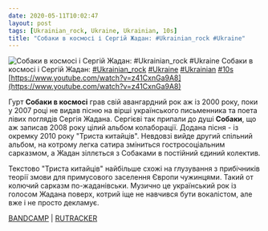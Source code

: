```yaml
---
date: 2020-05-11T10:02:47
layout: post
tags: [Ukrainian_rock, Ukraine, Ukrainian, 10s]
title: "Собаки в космосі і Сергій Жадан: #Ukrainian_rock #Ukraine"
---
```

![Собаки в космосі і Сергій Жадан: #Ukrainian_rock #Ukraine](https://i.ytimg.com/vi/z41CxnGa9A8/maxresdefault.jpg)
Собаки в космосі і Сергій Жадан: [#Ukrainian_rock](/tags/#Ukrainian_rock) [#Ukraine](/tags/#Ukraine) [#Ukrainian](/tags/#Ukrainian) [#10s](/tags/#10s) [https://www.youtube.com/watch?v=z41CxnGa9A8](https://www.youtube.com/watch?v=z41CxnGa9A8)

Гурт **Собаки в космосі** грав свій авангардний рок аж із 2000 року, поки у 2007 році не видав пісню на вірші українського письменника та поета лівих поглядів Сергія Жадана. Сергієві так припали до душі **Собаки**, що аж записав 2008 року цілий альбом колаборації. Додана пісня - із окремку 2010 року &quot;Триста китайців&quot;. Невдовзі вийде другий спільний альбом, на котрому легка сатира зміниться гостросоціальним сарказмом, а Жадан зіллється з Собаками в постійний єдиний колектив.

Текстово &quot;Триста китайців&quot; найбільше схожі на глузування з прибічників теорії змови для примусового заселення Європи чужинцями. Такий от колючий сарказм по-жаданівськи. Музично це український рок із голосом Жадана поверх, котрий іще не навчився бути вокалістом, але вже і не просто декламує.

[BANDCAMP](https://34audio.bandcamp.com/album/2012-2) \| [RUTRACKER](https://rutracker.org/forum/viewtopic.php?t=965359)